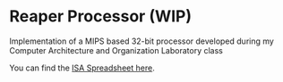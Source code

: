 # Reaper Processor (WIP)
Implementation of a MIPS based 32-bit processor developed during my Computer Architecture and Organization Laboratory class

You can find the [ISA Spreadsheet here](https://docs.google.com/spreadsheets/d/1YjJckUDRTshiqBq0z1JNGaES25KRkeUT7DzsD43D-tM/edit?usp=sharing).
